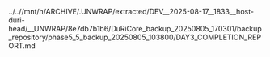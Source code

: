 ../..//mnt/h/ARCHIVE/.UNWRAP/extracted/DEV__2025-08-17__1833__host-duri-head/__UNWRAP/8e7db7b1b6/DuRiCore_backup_20250805_170301/backup_repository/phase5_5_backup_20250805_103800/DAY3_COMPLETION_REPORT.md